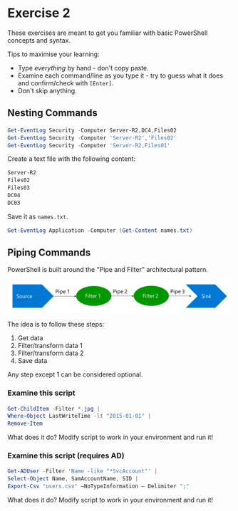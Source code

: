 # Exercise 2

These exercises are meant to get you familiar with basic PowerShell concepts and syntax.

Tips to maximise your learning:

- Type *everything* by hand - don't copy paste.
- Examine each command/line as you type it - try to guess what it does and confirm/check with `[Enter]`.
- Don't skip anything.

## Nesting Commands

```powershell
Get-EventLog Security -Computer Server-R2,DC4,Files02
Get-EventLog Security -Computer 'Server-R2','Files02'
Get-EventLog Security -Computer 'Server-R2,Files01'
```

Create a text file with the following content:

```txt
Server-R2
Files02
Files03
DC04
DC03
```

Save it as `names.txt`.

```powershell
Get-EventLog Application -Computer (Get-Content names.txt)
```

## Piping Commands

PowerShell is built around the "Pipe and Filter" architectural pattern.

![Pipe and filter pattern](img/pipe-and-filter.png "Pipe and filter pattern")

The idea is to follow these steps:

1. Get data
2. Filter/transform data 1
3. Filter/transform data 2
4. Save data

Any step except 1 can be considered optional.

### Examine this script

```powershell
Get-ChildItem -Filter *.jpg |
Where-Object LastWriteTime -lt "2015-01-01" |
Remove-Item
```

What does it do?
Modify script to work in your environment and run it!

### Examine this script (requires AD)

```powershell
Get-ADUser -Filter 'Name -like "*SvcAccount"' |
Select-Object Name, SamAccountName, SID |
Export-Csv "users.csv" –NoTypeInformation – Delimiter ";"
```

What does it do?
Modify script to work in your environment and run it!
